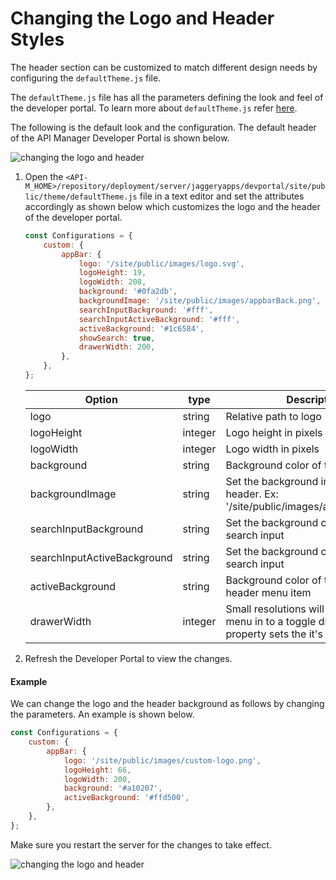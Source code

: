 # Changing the Logo and Header Styles

The header section can be customized to match different design needs by configuring the `defaultTheme.js` file.

The `defaultTheme.js` file has all the parameters defining the look and feel of the developer portal. To learn more about `defaultTheme.js` refer [here]({{base_path}}/reference/customize-product/customizations/customizing-the-developer-portal/overriding-developer-portal-theme/#global-theming).

The following is the default look and the configuration. The default header of the API Manager Developer Portal is shown below.

 ![changing the logo and header]({{base_path}}/assets/img/learn/changing-the-logo-and-header1.png) 

1. Open the `<API-M_HOME>/repository/deployment/server/jaggeryapps/devportal/site/public/theme/defaultTheme.js` file in a text editor and set the attributes accordingly as shown below which customizes the logo and the header of the developer portal.

    ```js
    const Configurations = {
        custom: {
            appBar: {
                logo: '/site/public/images/logo.svg',
                logoHeight: 19,
                logoWidth: 208,
                background: '#0fa2db',
                backgroundImage: '/site/public/images/appbarBack.png',
                searchInputBackground: '#fff',
                searchInputActiveBackground: '#fff',
                activeBackground: '#1c6584',
                showSearch: true,
                drawerWidth: 200,
            },
        },
    };
    ```

    | Option | type | Description |
    | ------ | -- | ----------- |
    | logo | string | Relative path to logo |
    | logoHeight | integer | Logo height in pixels |
    | logoWidth | integer | Logo width in pixels |
    | background | string | Background color of the header |
    | backgroundImage | string | Set the background image to the header. Ex: '/site/public/images/appbarBack.png' |
    | searchInputBackground | string | Set the background color for the search input |
    | searchInputActiveBackground | string | Set the background color for the search input |
    | activeBackground | string | Background color of the selected header menu item |
    | drawerWidth | integer | Small resolutions will collopse the top menu in to a toggle drawer. This property sets the it's width in pixels |

2. Refresh the Developer Portal to view the changes.

#### Example

We can change the logo and the header background as follows by changing the parameters. An example is shown below.

```js
const Configurations = {
    custom: {
        appBar: {
            logo: '/site/public/images/custom-logo.png',
            logoHeight: 66,
            logoWidth: 200,
            background: '#a10207',
            activeBackground: '#ffd500',
        },
    },
};
```

Make sure you restart the server for the changes to take effect.

 ![changing the logo and header]({{base_path}}/assets/img/learn/changing-the-logo-and-header3.png) 
